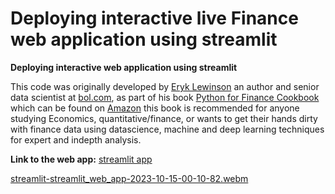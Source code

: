 # Deploying interactive live Finance web application using streamlit
**Deploying  interactive web application using streamlit**

This code was originally developed by [Eryk Lewinson](https://www.linkedin.com/in/eryklewinson/?originalSubdomain=nl) an author and senior data scientist at [bol.com](https://www.linkedin.com/company/bol-com/), as part of his book [Python for Finance Cookbook](https://www.amazon.com/Python-Finance-Cookbook-effective-financial/dp/1803243198) which can be found on [Amazon](https://www.amazon.com/Python-Finance-Cookbook-effective-financial/dp/1803243198) this book is recommended for anyone studying Economics, quantitative/finance, or wants to get their hands dirty with finance data using datascience, machine and deep learning techniques for expert and indepth analysis.

**Link to the web app:** [streamlit app](https://appwebapp-nfbeudlvoewqpncqijysve.streamlit.app/?embed_options=dark_theme,show_footer,light_theme,show_colored_line,show_toolbar,show_padding,disable_scrolling)


[streamlit-streamlit_web_app-2023-10-15-00-10-82.webm](https://github.com/Kmohamedalie/Finance-streamlit_web_app/assets/63104472/960790b7-9172-4502-83ac-456947ccd127)
